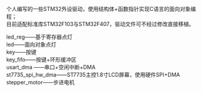 个人编写的一些STM32外设驱动，使用结构体+函数指针实现C语言的面向对象编程；  
目前适配标准库STM32F103与STM32F407，驱动文件可不经过修改直接移植。  
  
led_reg——基于寄存器点灯  
led——面向对象点灯  
key——按键  
key_fifo——按键+环形缓冲区  
usart_dma	——串口+空闲中断+DMA  
st7735_spi_hw_dma——ST7735主控1.8寸LCD屏幕，使用硬件SPI+DMA  
stepper_motor——步进电机  


